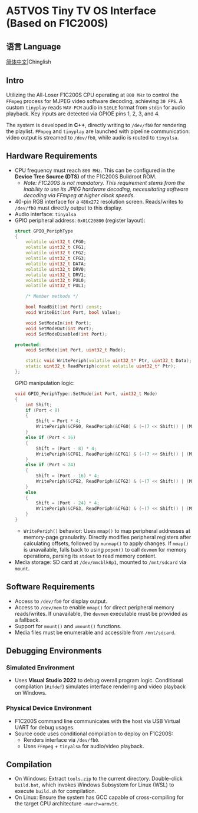 # A5TVOS Tiny TV OS Interface (Based on F1C200S)

## 语言 Language

[简体中文](Readme-CN.md)|Chinglish

## Intro
Utilizing the All-Loser F1C200S CPU operating at `800 MHz` to control the `FFmpeg` process for MJPEG video software decoding, achieving `30 FPS`. A custom `tinyplay` reads `WAV-PCM` audio in `S16LE` format from `stdin` for audio playback. Key inputs are detected via GPIOE pins 1, 2, 3, and 4.

The system is developed in **C++**, directly writing to `/dev/fb0` for rendering the playlist. `FFmpeg` and `tinyplay` are launched with pipeline communication: video output is streamed to `/dev/fb0`, while audio is routed to `tinyalsa`.

## Hardware Requirements
* CPU frequency must reach `800 MHz`. This can be configured in the **Device Tree Source (DTS)** of the F1C200S Buildroot ROM.
	* *Note: F1C200S is not mandatory. This requirement stems from the inability to use its JPEG hardware decoding, necessitating software decoding via FFmpeg at higher clock speeds.*
* 40-pin RGB interface for a `480x272` resolution screen. Reads/writes to `/dev/fb0` must directly output to this display.
* Audio interface: `tinyalsa`
* GPIO peripheral address: `0x01C20800` (register layout):
	```cpp
	struct GPIO_PeriphType
	{
		volatile uint32_t CFG0;
		volatile uint32_t CFG1;
		volatile uint32_t CFG2;
		volatile uint32_t CFG3;
		volatile uint32_t DATA;
		volatile uint32_t DRV0;
		volatile uint32_t DRV1;
		volatile uint32_t PUL0;
		volatile uint32_t PUL1;

		/* Member methods */

		bool ReadBit(int Port) const;
		void WriteBit(int Port, bool Value);

		void SetModeIn(int Port);
		void SetModeOut(int Port);
		void SetModeDisabled(int Port);

	protected:
		void SetMode(int Port, uint32_t Mode);

		static void WritePeriph(volatile uint32_t* Ptr, uint32_t Data);
		static uint32_t ReadPeriph(const volatile uint32_t* Ptr);
	};
	```
	GPIO manipulation logic:
	```cpp
	void GPIO_PeriphType::SetMode(int Port, uint32_t Mode)
	{
		int Shift;
		if (Port < 8)
		{
			Shift = Port * 4;
			WritePeriph(&CFG0, ReadPeriph(&CFG0) & (~(7 << Shift)) | (Mode << Shift));
		}
		else if (Port < 16)
		{
			Shift = (Port - 8) * 4;
			WritePeriph(&CFG1, ReadPeriph(&CFG1) & (~(7 << Shift)) | (Mode << Shift));
		}
		else if (Port < 24)
		{
			Shift = (Port - 16) * 4;
			WritePeriph(&CFG2, ReadPeriph(&CFG2) & (~(7 << Shift)) | (Mode << Shift));
		}
		else 
		{
			Shift = (Port - 24) * 4;
			WritePeriph(&CFG3, ReadPeriph(&CFG3) & (~(7 << Shift)) | (Mode << Shift));
		}
	}
	```
	* `WritePeriph()` behavior: Uses `mmap()` to map peripheral addresses at memory-page granularity. Directly modifies peripheral registers after calculating offsets, followed by `munmap()` to apply changes. If `mmap()` is unavailable, falls back to using `popen()` to call `devmem` for memory operations, parsing its `stdout` to read memory content.
* Media storage: SD card at `/dev/mmcblk0p1`, mounted to `/mnt/sdcard` via `mount`.

## Software Requirements
* Access to `/dev/fb0` for display output.
* Access to `/dev/mem` to enable `mmap()` for direct peripheral memory reads/writes. If unavailable, the `devmem` executable must be provided as a fallback.
* Support for `mount()` and `umount()` functions.
* Media files must be enumerable and accessible from `/mnt/sdcard`.

## Debugging Environments

### Simulated Environment
* Uses **Visual Studio 2022** to debug overall program logic. Conditional compilation (`#ifdef`) simulates interface rendering and video playback on Windows.

### Physical Device Environment
* F1C200S command line communicates with the host via USB Virtual UART for debug usages.
* Source code uses conditional compilation to deploy on F1C200S:
	* Renders interface via `/dev/fb0`.
	* Uses `FFmpeg` + `tinyalsa` for audio/video playback.

## Compilation
* On Windows: Extract `tools.zip` to the current directory. Double-click `build.bat`, which invokes Windows Subsystem for Linux (WSL) to execute `build.sh` for compilation.
* On Linux: Ensure the system has GCC capable of cross-compiling for the target CPU architecture `-march=armv5t`.
